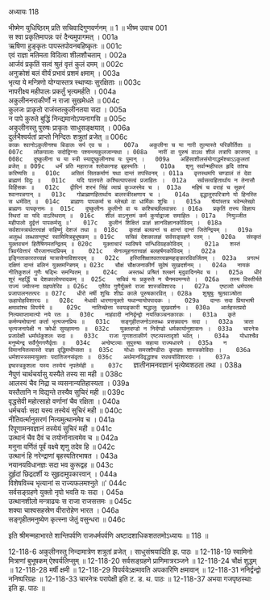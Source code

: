 अध्यायः 118

भीष्मेण युधिष्ठिरम् प्रति सचिवादिगुणवर्णनम् ॥ 1 ॥
भीष्म उवाच 	001  
स श्वा प्रकृतिमापन्नः परं दैन्यमुपागमत् ।	001a  
ऋषिणा हुङ्कृतः पापस्तपोवनबहिष्कृतः ॥	001c  
एवं राज्ञा मतिमता विदित्वा शीलशौचताम् ।	002a  
आर्जवं प्रकृतिं सत्वं श्रुतं वृत्तं कुलं दमम् ॥	002c  
अनुक्रोशं बलं वीर्यं प्रभावं प्रशमं क्षमाम् ।	003a  
भृत्या ये मन्त्रिणो योग्यास्तत्र स्थाप्याः सुरक्षिताः ॥	003c  
नापरीक्ष्य महीपालः प्रकर्तुं भृत्यमर्हति ।	004a  
अकुलीननराकीर्णो न राजा सुखमेधते ॥	004c  
कुलजः प्राकृतो राजंस्तत्कुलीनतया सदा ।	005a  
न पापे कुरुते बुद्धिं निन्द्यमानोऽप्यनागसि ॥	005c  
अकुलीनस्तु पुरुषः प्राकृतः साधुसङ्क्षयात् ।	006a  
दुर्लभैश्वर्यतां प्राप्तो निन्दितः शत्रुतां व्रजेत् ॥	006c  
`काकः श्वानोऽकुलीनश्च बिडालः सर्प एव च ।	007a  
अकुलीना च या नारी तुल्यास्ते परिकीर्तिताः ॥	007c  
लोकपालाः सदोद्विग्नाः पश्यन्त्यकुलजान्यथा ।	008a  
नारीं वा पुरुषं वाऽथ शीलं तत्रापि कारणम् ॥	008c  
दुष्कुलीना च या स्त्री स्याद्दुष्कुलीनश्च यः पुमान् ।	009a  
अहिंसाशीलसंयोगाद्धर्मश्चाऽऽकुलतां व्रजेत् ॥	009c  
धर्मं प्रति महाराज श्लोकानाह बृहस्पतिः ।	010a  
शृणु सर्वान्महीपाल हृदि तांश्च करिष्यसि ॥	010c  
असितं सितकर्माणं यथा दान्तं तपस्विनम् ।	011a  
वृत्तस्थमपि चण्डालं तं देवा ब्राह्मणं विदुः ॥	011c  
यदि घातयते कश्चित्पापसत्वं प्रजाहितः ।	012a  
सर्वसत्वहितार्थाय न तेनासौ विहिंसकः ॥	012c  
द्वीपिनं शरभं सिंहं व्याघ्रं कुञ्जरमेव च ।	013a  
महिषं च वराहं च सूकरं श्वानपन्नगान् ॥	013c  
गोब्राह्मणहितार्थाय बालस्त्रीरक्षणाय च ।	014a  
वृद्धातुरपरित्राणे यो हिनस्ति स धर्मवित् ॥	014c  
ब्राह्मणः पापकर्मा च म्लेच्छो वा धार्मिकः शुचिः ।	015a  
श्रेयांस्तत्र भवेन्म्लेच्छो ब्राह्मणः पापकृत्तमः ॥	015c  
दुष्कुलीनः कुलीनो वा यः कश्चिच्छीलवान्नरः ।	016a  
प्रकृतिं तस्य विज्ञाय स्थिरां वा यदि वाऽस्थिराम् ॥	016c  
शीलं वाऽनुत्तमं कर्म कुर्याद्राजा समाहितः ।	017a  
नियुञ्जीत महीपालो दुर्वृत्तं पापकर्मसु ॥'	017c  
कुलीनं शिक्षितं प्राज्ञं ज्ञानविज्ञानकोविदम् ।	018a  
सर्वशास्त्रार्थतत्त्वज्ञं सहिष्णुं देशजं तथा ॥	018c  
कृतज्ञं बलवन्तं च क्षान्तं दान्तं जितेन्द्रियम् ।	019a  
अलुब्धं लब्धसन्तुष्टं स्वामिमित्रबुभूषकम् ॥	019c  
सचिवं देशकालज्ञं सर्वसङ्ग्रहणे रतम् ।	020a  
संस्कृतं युक्तवचनं हितैषिणमतन्द्रितम् ॥	020c  
युक्ताचारं स्वविषये सन्धिविग्रहकोविदम् ।	021a  
शस्तं त्रिवर्गवेत्तारं पौरजानपदप्रियम् ॥	021c  
सेनाव्यूहनतत्त्वज्ञं बलहर्षणकोविदम् ।	022a  
इङ्गिताकारतत्त्वज्ञं यात्रासेनाविशारदम् ॥	022c  
हस्तिशिक्षाश्वतत्त्वज्ञमहङ्कारविवर्जितम् ।	023a  
प्रगल्भं दक्षिणं दान्तं बलिनं युक्तमन्त्रिणम् ॥	023c  
चौक्षं चौक्षजनाकीर्णं सुवेषं सुखदर्शनम् ।	024a  
नायकं नीतिकुशलं गुणैः षड्भिः समन्वितम् ॥	024c  
अस्तब्धं प्रश्रितं श्लक्ष्णं मृदुवादिनमेव च ।	025a  
धीरं शूरं महर्द्धिं च देशकालोपपादकम् ॥	025c  
सचिवं यः प्रकुरुते न चैनमवमन्यते ।	026a  
तस्य विस्तीर्यते राज्यं ज्योत्स्ना ग्रहपतेरिव ॥	026c  
एतैरेव गुणैर्युक्तो राजा शास्त्रविशारदः ।	027a  
एष्टव्यो धर्मपरमः प्रजापालनतत्परः ॥	027c  
धीरो मर्षी शुचिः शीघ्रः काले पुरुषकारवित् ।	028a  
शुश्रूषुः श्रुतवाञ्श्रोता ऊहापोहविशारदः ॥	028c  
मेधावी धारणायुक्तो यथान्यायोपपादकः ।	029a  
दान्तः सदा प्रियाभाषी क्षमावांश्च विपर्यये ॥	029c  
नातिच्छेत्ता स्वयङ्कारी श्रद्धालुः सुखदर्शनः ।	030a  
आर्तहस्तप्रदो नित्यमाप्तामात्यो नये रतः ॥	030c  
नाहंवादी ननिर्द्वन्द्वो नयत्किञ्चनकारकः ।	031a  
कृते कर्मण्यमोघानां कर्ता भृत्यजनप्रियः ॥	031c  
सङ्गृहीतजनोऽस्तब्धः प्रसन्नवदनः सदा ।	032a  
त्राता भृत्यजनापेक्षी न क्रोधी सुमहामनाः ॥	032c  
युक्तदण्डो न निर्दण्डो धर्मकार्यानुशासनः ।	033a  
चारनेत्रः प्रजावेक्षी धर्मार्थकुशलः सदा ॥	033c  
राजा गुणशताकीर्ण एष्टव्यस्तादृशो भवेत् ।	034a  
योधाश्चैव मनुष्येन्द्र सर्वैर्गुणगणैर्वृताः ॥	034c  
अन्वेष्टव्याः सुपुरुषाः सहाया राज्यधारणे ।	035a  
न विमानयितव्यास्ते राज्ञा वृद्धिमभीप्सता ॥	035c  
योधाः समरशौण्डीराः कृतज्ञाः शास्त्रकोविदाः ।	036a  
धर्मशास्त्रसमायुक्ताः पदातिजनसंवृताः ॥	036c  
अर्थमानविवृद्धाश्च रथचर्याविशारदाः ।	037a  
इष्वस्त्रकुशला यस्य तस्येयं नृपतेर्मही ॥	037c  
`ज्ञातीनामनवज्ञानं भृत्येष्वशठता तथा ।	038a  
नैपुणं चार्थचर्यासु यस्यैते तस्य सा मही ॥	038c  
आलस्यं चैव निद्रा च व्यसनान्यतिहास्यता ।	039a  
यस्तैतानि न विद्यन्ते तस्यैव सुचिरं मही ॥	039c  
वृद्धसेवी महोत्साहो वर्णानां चैव रक्षिता ।	040a  
धर्मचर्याः सदा यस्य तस्येयं सुचिरं मही ॥	040c  
नीतिवर्त्मानुसरणं नित्यमुत्थानमेव च ।	041a  
रिपूणामनवज्ञानं तस्येयं सुचिरं मही ॥	041c  
उत्थानं चैव दैवं च तयोर्नानात्वमेव च ॥	042a  
मनुना वर्णितं पूर्वं वक्ष्ये शृणु तदेव हि ॥	042c  
उत्थानं हि नरेन्द्राणां बृहस्पतिरभाषत ।	043a  
नयानयविधानज्ञः सदा भव कुरूद्वह ॥	043c  
दुर्हृदां छिद्रदर्शी यः सुहृदामुपकारवान् ।	044a  
विशेषविच्च भृत्यानां स राज्यफलमश्नुते ॥'	044c  
सर्वसङ्ग्रहणे युक्तो नृपो भवति यः सदा ।	045a  
उत्थानशीलो मन्त्राढ्यः स राजा राजसत्तमः ॥	045c  
शक्या चाश्वसहस्रेण वीरारोहेण भारत ।	046a  
सङ्गृहीतमनुष्येण कृत्स्ना जेतुं वसुन्धरा ॥ 	046c  

इति श्रीमन्महाभारते शान्तिपर्वणि राजधर्मपर्वणि अष्टादशाधिकशततमोऽध्यायः ॥ 118 ॥

12-118-6 अकुलीनस्तु निन्दामात्रेण शत्रुतां व्रजेत् । साधुसंश्रयादिति झ. पाठः ॥ 12-118-19 स्वामिनो मित्राणां बुभूषकम् ऐश्वर्यलिप्सुम् ॥ 12-118-20 सर्वसङ्ग्रहणे प्राणिमात्ररञ्जने ॥ 12-118-24 चौक्षं शुद्धम् ॥ 12-118-28 मर्षी क्षमी ॥ 12-118-29 विपर्ययेऽक्षमावति अपकारिणि क्षमावान् ॥ 12-118-31 ननिर्द्वन्द्वो ननिष्परिग्रहः ॥ 12-118-33 चारनेत्रः परापेक्षी इति ट. ड. थ. पाठः ॥ 12-118-37 अभया गजपृष्ठस्थाः इति झ. पाठः ॥
